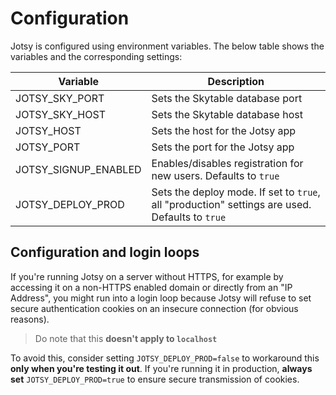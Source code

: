 # Configuration

Jotsy is configured using environment variables.
The below table shows the variables and the corresponding settings:

| Variable             | Description                                                                                    |
| -------------------- | ---------------------------------------------------------------------------------------------- |
| JOTSY_SKY_PORT       | Sets the Skytable database port                                                                |
| JOTSY_SKY_HOST       | Sets the Skytable database host                                                                |
| JOTSY_HOST           | Sets the host for the Jotsy app                                                                |
| JOTSY_PORT           | Sets the port for the Jotsy app                                                                |
| JOTSY_SIGNUP_ENABLED | Enables/disables registration for new users. Defaults to `true`                                |
| JOTSY_DEPLOY_PROD    | Sets the deploy mode. If set to `true`, all "production" settings are used. Defaults to `true` |

## Configuration and login loops

If you're running Jotsy on a server without HTTPS, for example by accessing it on a non-HTTPS enabled domain or directly from an "IP Address", you might run into a login loop because Jotsy will refuse to set secure authentication cookies on an insecure connection (for obvious reasons).

> Do note that this **doesn't apply to `localhost`**

To avoid this, consider setting `JOTSY_DEPLOY_PROD=false` to workaround this **only when you're testing it out**. If you're running it in production, **always set** `JOTSY_DEPLOY_PROD=true` to ensure secure transmission of cookies.
